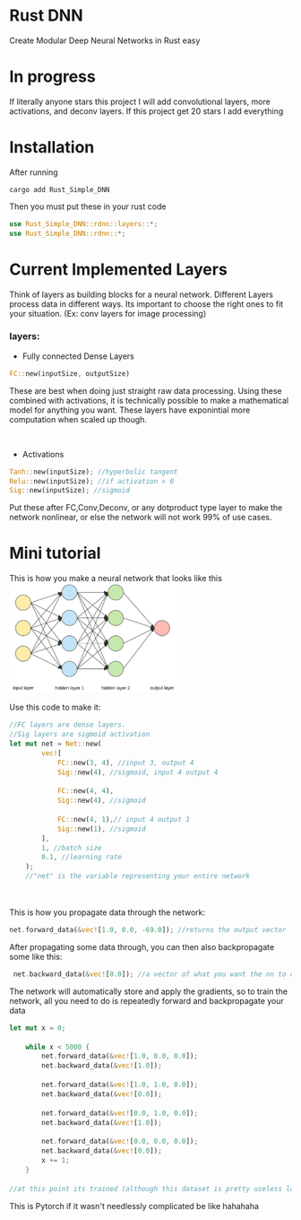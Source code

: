 # Rust DNN

Create Modular Deep Neural Networks in Rust easy

# In progress

If literally anyone stars this project I will add convolutional layers, more activations, and deconv layers.
If this project get 20 stars I add everything

# Installation

After running

```
cargo add Rust_Simple_DNN
```

Then you must put these in your rust code

```rust
use Rust_Simple_DNN::rdnn::layers::*;
use Rust_Simple_DNN::rdnn::*;
```

# Current Implemented Layers

Think of layers as building blocks for a neural network. Different Layers process data in different ways. Its important to choose the right ones to fit your situation. (Ex: conv layers for image processing)

### layers:

- Fully connected Dense Layers

```rust
FC::new(inputSize, outputSize)
```

These are best when doing just straight raw data processing. Using these combined with activations, it is technically possible to make a mathematical model for anything you want.
These layers have exponintial more computation when scaled up though.

<br>

- Activations

```rust
Tanh::new(inputSize); //hyperbolic tangent
Relu::new(inputSize); //if activation > 0
Sig::new(inputSize); //sigmoid
```

Put these after FC,Conv,Deconv, or any dotproduct type layer to make the network nonlinear, or else the network will not work 99% of use cases.

# Mini tutorial

This is how you make a neural network that looks like this
<br>
<img src="network.png" alt="image-alt-text-check-github-to-see-image" width="300"/>

Use this code to make it:

```rust
//FC layers are dense layers.
//Sig layers are sigmoid activation
let mut net = Net::new(
        vec![
            FC::new(3, 4), //input 3, output 4
            Sig::new(4), //sigmoid, input 4 output 4

            FC::new(4, 4),
            Sig::new(4), //sigmoid

            FC::new(4, 1),// input 4 output 1
            Sig::new(1), //sigmoid
        ],
        1, //batch size
        0.1, //learning rate
    );
    //"net" is the variable representing your entire network
```

<br>
<br>
This is how you propagate data through the network:

```rust
net.forward_data(&vec![1.0, 0.0, -69.0]); //returns the output vector
```

After propagating some data through, you can then also backpropagate some like this:

```rust
 net.backward_data(&vec![0.0]); //a vector of what you want the nn to output
```

The network will automatically store and apply the gradients, so to train the network, all you need to do is repeatedly forward and backpropagate your data

```rust
let mut x = 0;

    while x < 5000 {
        net.forward_data(&vec![1.0, 0.0, 0.0]);
        net.backward_data(&vec![1.0]);

        net.forward_data(&vec![1.0, 1.0, 0.0]);
        net.backward_data(&vec![0.0]);

        net.forward_data(&vec![0.0, 1.0, 0.0]);
        net.backward_data(&vec![1.0]);

        net.forward_data(&vec![0.0, 0.0, 0.0]);
        net.backward_data(&vec![0.0]);
        x += 1;
    }

//at this point its trained (although this dataset is pretty useless lol)
```

This is Pytorch if it wasn't needlessly complicated be like hahahaha
